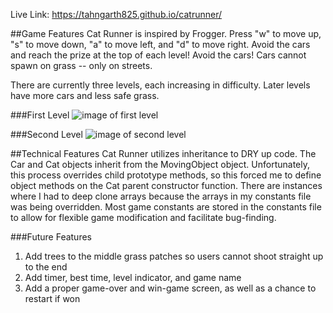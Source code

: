 Live Link: https://tahngarth825.github.io/catrunner/

##Game Features
Cat Runner is inspired by Frogger. Press "w" to move up, "s" to move down, "a" to move left, and "d" to move right. Avoid the cars and reach the prize at the top of each level! Avoid the cars! Cars cannot spawn on grass -- only on streets.

There are currently three levels, each increasing in difficulty. Later levels have more cars and less safe grass.

###First Level
![image of first level](http://res.cloudinary.com/tahngarth825/image/upload/v1468627194/first_level_end_wgu0jk.png)

###Second Level
![image of second level](http://res.cloudinary.com/tahngarth825/image/upload/v1468627023/second_level_start_il6lj4.png)

##Technical Features
Cat Runner utilizes inheritance to DRY up code. The Car and Cat objects inherit from the MovingObject object. Unfortunately, this process overrides child prototype methods, so this forced me to define object methods on the Cat parent constructor function. There are instances where I had to deep clone arrays because the arrays in my constants file was being overridden. Most game constants are stored in the constants file to allow for flexible game modification and facilitate bug-finding.

###Future Features
1. Add trees to the middle grass patches so users cannot shoot straight up to the end
2. Add timer, best time, level indicator, and game name
3. Add a proper game-over and win-game screen, as well as a chance to restart if won
